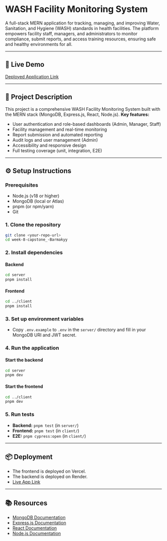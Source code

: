 # WASH Facility Monitoring System

A full-stack MERN application for tracking, managing, and improving Water, Sanitation, and Hygiene (WASH) standards in health facilities. The platform empowers facility staff, managers, and administrators to monitor compliance, submit reports, and access training resources, ensuring safe and healthy environments for all.

---

## 🚀 Live Demo

[Deployed Application Link](wash-system.vercel.app)  


---

## 📝 Project Description

This project is a comprehensive WASH Facility Monitoring System built with the MERN stack (MongoDB, Express.js, React, Node.js).
**Key features:**

- User authentication and role-based dashboards (Admin, Manager, Staff)
- Facility management and real-time monitoring
- Report submission and automated reporting
- Audit logs and user management (Admin)
- Accessibility and responsive design
- Full testing coverage (unit, integration, E2E)

---

## ⚙️ Setup Instructions

### Prerequisites

- Node.js (v18 or higher)
- MongoDB (local or Atlas)
- pnpm (or npm/yarn)
- Git

### 1. Clone the repository

```sh
git clone <your-repo-url>
cd week-8-capstone_-Barmakyy
```

### 2. Install dependencies

#### Backend

```sh
cd server
pnpm install
```

#### Frontend

```sh
cd ../client
pnpm install
```

### 3. Set up environment variables

- Copy `.env.example` to `.env` in the `server/` directory and fill in your MongoDB URI and JWT secret.

### 4. Run the application

#### Start the backend

```sh
cd server
pnpm dev
```

#### Start the frontend

```sh
cd ../client
pnpm dev
```

### 5. Run tests

- **Backend:** `pnpm test` (in `server/`)
- **Frontend:** `pnpm test` (in `client/`)
- **E2E:** `pnpm cypress:open` (in `client/`)

---

## 📦 Deployment

- The frontend is deployed on Vercel.
- The backend is deployed on Render.
- [Live App Link](wash-system.vercel.app)

---

## 📚 Resources

- [MongoDB Documentation](https://docs.mongodb.com/)
- [Express.js Documentation](https://expressjs.com/)
- [React Documentation](https://react.dev/)
- [Node.js Documentation](https://nodejs.org/en/docs/)
